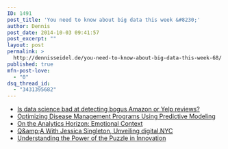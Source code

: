 ```yaml
---
ID: 1491
post_title: 'You need to know about big data this week &#8230;'
author: Dennis
post_date: 2014-10-03 09:41:57
post_excerpt: ""
layout: post
permalink: >
  http://dennisseidel.de/you-need-to-know-about-big-data-this-week-68/
published: true
mfn-post-love:
  - "0"
dsq_thread_id:
  - "3431395682"
---
```

<ul class="scrd_digest">
<li><a href="http://www.datasciencecentral.com/xn/detail/6448529:BlogPost:210492" rel="external">Is data science bad at detecting bogus Amazon or Yelp reviews?</a>
</li>
<li><a href="http://www.datasciencecentral.com/xn/detail/6448529:BlogPost:210602" rel="external">Optimizing Disease Management Programs Using Predictive Modeling</a>
</li>
<li><a href="http://feedproxy.google.com/~r/ASmarterPlanet/~3/q6jvPD2D1Tg/future-analytics-emotional-context.html" rel="external">On the Analytics Horizon: Emotional Context</a>
</li>
<li><a href="http://feedproxy.google.com/~r/ASmarterPlanet/~3/3HOQHhZdQTc/autumn-ny-cloud.html" rel="external">Q&amp;amp;A With Jessica Singleton, Unveiling digital.NYC</a>
</li>
<li><a href="http://feedproxy.google.com/~r/ASmarterPlanet/~3/5-1XTbHTGno/understanding-power-puzzle-innovation.html" rel="external">Understanding the Power of the Puzzle in Innovation</a>
</li>
</ul>